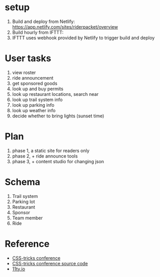 # setup
1. Build and deploy from Netlify: https://app.netlify.com/sites/riderpacket/overview
2. Build hourly from IFTTT: 
3. IFTTT uses webhook provided by Netlify to trigger build and deploy

# User tasks
1. view roster
2. ride announcement
3. get sponsored goods
4. look up and buy permits
5. look up restaurant locations, search near
6. look up trail system info
7. look up parking info
8. look up weather info
9. decide whether to bring lights (sunset time)

# Plan
1. phase 1, a static site for readers only
2. phase 2, + ride announce tools
3. phase 3, + content studio for changing json

# Schema
1. Trail system
2. Parking lot
3. Restaurant
4. Sponsor
5. Team member
6. Ride

# Reference
- [CSS-tricks conference](https://github.com/CSS-Tricks/conferences)
- [CSS-tricks conference source code](https://github.com/CSS-Tricks/conferences)
- [11ty.io](https://www.11ty.io/)
